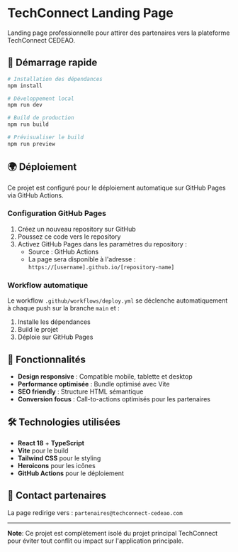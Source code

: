 # TechConnect Landing Page

Landing page professionnelle pour attirer des partenaires vers la plateforme TechConnect CEDEAO.

## 🚀 Démarrage rapide

```bash
# Installation des dépendances
npm install

# Développement local
npm run dev

# Build de production
npm run build

# Prévisualiser le build
npm run preview
```

## 🌍 Déploiement

Ce projet est configuré pour le déploiement automatique sur GitHub Pages via GitHub Actions.

### Configuration GitHub Pages

1. Créez un nouveau repository sur GitHub
2. Poussez ce code vers le repository
3. Activez GitHub Pages dans les paramètres du repository :
   - Source : GitHub Actions
   - La page sera disponible à l'adresse : `https://[username].github.io/[repository-name]`

### Workflow automatique

Le workflow `.github/workflows/deploy.yml` se déclenche automatiquement à chaque push sur la branche `main` et :
1. Installe les dépendances
2. Build le projet
3. Déploie sur GitHub Pages

## 🎯 Fonctionnalités

- **Design responsive** : Compatible mobile, tablette et desktop
- **Performance optimisée** : Bundle optimisé avec Vite
- **SEO friendly** : Structure HTML sémantique
- **Conversion focus** : Call-to-actions optimisés pour les partenaires

## 🛠️ Technologies utilisées

- **React 18** + **TypeScript**
- **Vite** pour le build
- **Tailwind CSS** pour le styling
- **Heroicons** pour les icônes
- **GitHub Actions** pour le déploiement

## 📧 Contact partenaires

La page redirige vers : `partenaires@techconnect-cedeao.com`

---

**Note**: Ce projet est complètement isolé du projet principal TechConnect pour éviter tout conflit ou impact sur l'application principale.